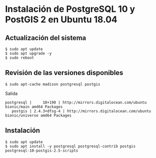 # Instalación de PostgreSQL 10 y PostGIS 2 en Ubuntu 18.04

## Actualización del sistema
```terminal
$ sudo apt update
$ sudo apt upgrade -y
$ sudo reboot
```

## Revisión de las versiones disponibles
```terminal
$ sudo apt-cache madison postgresql postgis
```
Salida
```terminal
postgresql |     10+190 | http://mirrors.digitalocean.com/ubuntu bionic/main amd64 Packages
   postgis | 2.4.3+dfsg-4 | http://mirrors.digitalocean.com/ubuntu bionic/universe amd64 Packages
```

## Instalación
```terminal
$ sudo apt update
$ sudo apt install -y postgresql postgresql-contrib postgis postgresql-10-postgis-2.5-scripts
```
